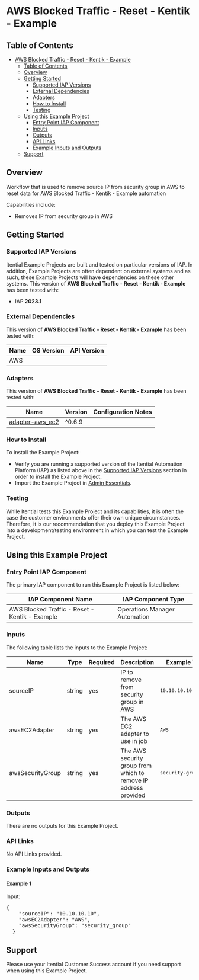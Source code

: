 # AWS Blocked Traffic - Reset - Kentik - Example

## Table of Contents

- [AWS Blocked Traffic - Reset - Kentik - Example](#aws-blocked-traffic---reset---kentik---example)
  - [Table of Contents](#table-of-contents)
  - [Overview](#overview)
  - [Getting Started](#getting-started)
    - [Supported IAP Versions](#supported-iap-versions)
    - [External Dependencies](#external-dependencies)
    - [Adapters](#adapters)
    - [How to Install](#how-to-install)
    - [Testing](#testing)
  - [Using this Example Project](#using-this-example-project)
    - [Entry Point IAP Component](#entry-point-iap-component)
    - [Inputs](#inputs)
    - [Outputs](#outputs)
    - [API Links](#api-links)
    - [Example Inputs and Outputs](#example-inputs-and-outputs)
  - [Support](#support)

## Overview

Workflow that is used to remove source IP from security group in AWS to reset data for AWS Blocked Traffic - Kentik - Example automation

Capabilities include:
- Removes IP from security group in AWS


## Getting Started

### Supported IAP Versions

Itential Example Projects are built and tested on particular versions of IAP. In addition, Example Projects are often dependent on external systems and as such, these Example Projects will have dependencies on these other systems. This version of **AWS Blocked Traffic - Reset - Kentik - Example** has been tested with:


- IAP **2023.1**



### External Dependencies

This version of **AWS Blocked Traffic - Reset - Kentik - Example** has been tested with:

<table>
  <thead>
    <tr>
      <th>Name</th>
      <th>OS Version</th>
      <th>API Version</th>
    </tr>
  </thead>
  <tbody>
    <tr>
      <td>AWS</td>
      <td></td>
      <td></td>
    </tr>
  </tbody>
</table>




### Adapters

This version of **AWS Blocked Traffic - Reset - Kentik - Example** has been tested with:

<table>
  <thead>
    <tr>
      <th>Name</th>
      <th>Version</th>
      <th>Configuration Notes</th>
    </tr>
  </thead>
  <tbody>
    <tr>
      <td><a href="https://gitlab.com/itentialopensource/adapters/cloud/adapter-aws_ec2">adapter-aws_ec2</a></td>
      <td>^0.6.9</td>
      <td></td>
    </tr>
  </tbody>
</table>



### How to Install

To install the Example Project:

- Verify you are running a supported version of the Itential Automation Platform (IAP) as listed above in the [Supported IAP Versions](#supported-iap-versions) section in order to install the Example Project.
- Import the Example Project in [Admin Essentials](https://docs.itential.com/docs/importing-a-prebuilt-4).

### Testing

While Itential tests this Example Project and its capabilities, it is often the case the customer environments offer their own unique circumstances. Therefore, it is our recommendation that you deploy this Example Project into a development/testing environment in which you can test the Example Project.

## Using this Example Project


### Entry Point IAP Component

The primary IAP component to run this Example Project is listed below:

<table>
  <thead>
    <tr>
      <th>IAP Component Name</th>
      <th>IAP Component Type</th>
    </tr>
  </thead>
  <tbody>
      <td>AWS Blocked Traffic - Reset - Kentik - Example</td>
      <td>Operations Manager Automation</td>
    </tr>
  </tbody>
</table>

### Inputs

The following table lists the inputs to the Example Project:

<table>
  <thead>
    <tr>
      <th>Name</th>
      <th>Type</th>
      <th>Required</th>
      <th>Description</th>
      <th>Example Value</th>
    </tr>
  </thead>
  <tbody>
    <tr>
      <td>sourceIP</td>
      <td>string</td>
      <td>yes</td>
      <td>IP to remove from security group in AWS</td>
      <td><pre lang="json">10.10.10.10</pre></td>
    </tr>    <tr>
      <td>awsEC2Adapter</td>
      <td>string</td>
      <td>yes</td>
      <td>The AWS EC2 adapter to use in job</td>
      <td><pre lang="json">AWS</pre></td>
    </tr>    <tr>
      <td>awsSecurityGroup</td>
      <td>string</td>
      <td>yes</td>
      <td>The AWS security group from which to remove IP address provided</td>
      <td><pre lang="json">security-group-east</pre></td>
    </tr>
  </tbody>
</table>



### Outputs

There are no outputs for this Example Project.


### API Links

No API Links provided.



### Example Inputs and Outputs

  
#### Example 1

    
Input:
<pre>{
    "sourceIP": "10.10.10.10",
    "awsEC2Adapter": "AWS",
    "awsSecurityGroup": "security_group"
  } </pre>

    
    
  


## Support

Please use your Itential Customer Success account if you need support when using this Example Project.